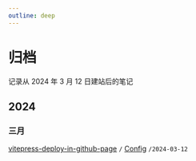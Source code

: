 ```yaml
---
outline: deep
---
```


# 归档
记录从 2024 年 3 月 12 日建站后的笔记

## 2024

### 三月

[vitepress-deploy-in-github-page](/config/vitepress-deploy-in-github-page)
`/` [Config](/config/off-hibernate)
`/2024-03-12`
